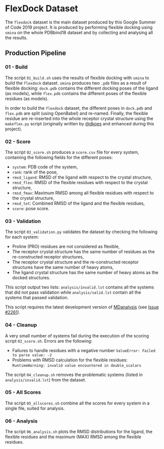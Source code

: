 # FlexDock Dataset

The `flexdock` dataset is the main dataset produced by this Google Summer of Code 2019 project. It is produced by performing flexible docking using `smina` on the whole PDBbind18 dataset and by collecting and analysing all the results.

## Production Pipeline

### 01 - Build

The script `01_build.sh` uses the results of flexible docking with `smina` to build the `flexdock` dataset. `smina` produces two `.pdb` files as a result of flexible docking: `dock.pdb` contains the different docking poses of the ligand (as models), while `flex.pdb` contains the different poses of the flexible residues (as models).

In order to build the `flexdock` dataset, the different poses in `dock.pdb` and `flex.pdb` are split (using OpenBabel) and re-named. Finally, the flexible residue are re-inserted into the whole receptor crystal structure using the `makeflex.py` script (originally written by [@dkoes](https://github.com/dkoes) and enhanced during this project).

### 02 - Score

The script `02_score.sh` produces a `score.csv` file for every system, containing the following fields for the different poses:

* `system`: PDB code of the system,
* `rank`: rank of the pose,
* `rmsd_ligand`: RMSD of the ligand with respect to the crystal structure,
* `rmsd_flex`: RMSD of the flexible residues with respect to the crystal structure,
* `rmsd_fmax`: Maximum RMSD among all flexible residues with respect to the crystal structure,
* `rmsd_tot`: Combined RMSD of the ligand and the flexible residues,
* `score`: pose score.

### 03 - Validation

The script `03_validation.py` validates the dataset by checking the following for each system:

* Proline (PRO) residues are not considered as flexible,
* The receptor crystal structure has the same number of residues as the re-constructed receptor structures,
* The receptor crystal structure and the re-constructed receptor structures have the same number of heavy atoms,
* The ligand crystal structure has the same number of heavy atoms as the docked structures.

This script output two lists: `analysis/invalid.lst` contains all the systems that did not pass validation while `analysis/valid.lst` contain all the systems that passed validation.

This script requires the latest development version of [MDanalysis](https://www.mdanalysis.org/) (see [Issue #2261](https://github.com/MDAnalysis/mdanalysis/issues/2261)).

### 04 - Cleanup

A very small number of systems fail during the execution of the scoring script `02_score.sh`. Errors are the following:

* Failures to handle residues with a negative number `ValueError: Failed to parse value: -2`
* Problems with RMSD calculation for the flexible residues: `RuntimeWarning: invalid value encountered in double_scalars`

The script `04_cleanup.sh` removes the problematic systems (listed in `analysis/invalid.lst`) from the dataset.

### 05 - All Scores

The script `05_allscores.sh` combine all the scores for every system in a single file, suited for analysis.

### 06 - Analysis

The script `06_analysis.sh` plots the RMSD distributions for the ligand, the flexible residues and the maximum (MAX) RMSD among the flexible residues.
